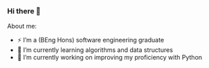 ### Hi there 👋

<!--
**ReimondWong/ReimondWong** is a ✨ _special_ ✨ repository because its `README.md` (this file) appears on your GitHub profile.

Here are some ideas to get you started:

- 🔭 I’m currently working on ...
- 🌱 I’m currently learning ...
- 👯 I’m looking to collaborate on ...
- 🤔 I’m looking for help with ...
- 💬 Ask me about ...
- 📫 How to reach me: ...
- 😄 Pronouns: ...
- ⚡ Fun fact: ...
-->
About me:
- ⚡ I’m a (BEng Hons) software engineering graduate 
- 🌱 I’m currently learning algorithms and data structures
- 🔭 I’m currently working on improving my proficiency with Python



